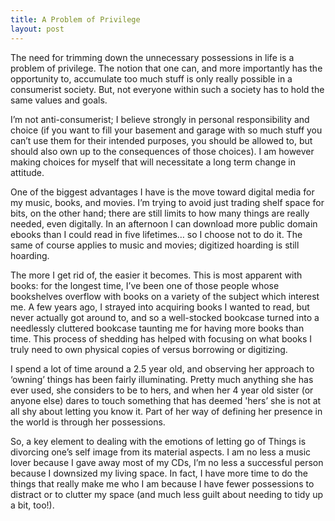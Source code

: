 ```yaml
---
title: A Problem of Privilege
layout: post
---
```


The need for trimming down the unnecessary possessions in life is a problem of privilege. The notion that one can, and more importantly has the opportunity to, accumulate too much stuff is only really possible in a consumerist society.  But, not everyone within such a society has to hold the same values and goals.

I’m not anti-consumerist; I believe strongly in personal responsibility and choice (if you want to fill your basement and garage with so much stuff you can’t use them for their intended purposes, you should be allowed to, but should also own up to the consequences of those choices). I am however making choices for myself that will necessitate a long term change in attitude.

One of the biggest advantages I have is the move toward digital media for my music, books, and movies. I’m trying to avoid just trading shelf space for bits, on the other hand; there are still limits to how many things are really needed, even digitally.  In an afternoon I can download more public domain ebooks than I could read in five lifetimes… so I choose not to do it.  The same of course applies to music and movies; digitized hoarding is still hoarding.

The more I get rid of, the easier it becomes.  This is most apparent with books: for the longest time, I’ve been one of those people whose bookshelves overflow with books on a variety of the subject which interest me. A few years ago, I strayed into acquiring books I wanted to read, but never actually got around to, and so a well-stocked bookcase turned into a needlessly cluttered bookcase taunting me for having more books than time. This process of shedding has helped with focusing on what books I truly need to own physical copies of versus borrowing or digitizing.

I spend a lot of time around a 2.5 year old, and observing her approach to ‘owning’ things has been fairly illuminating.  Pretty much anything she has ever used, she considers to be to hers, and when her 4 year old sister (or anyone else) dares to touch something that has deemed 'hers’ she is not at all shy about letting you know it.  Part of her way of defining her presence in the world is through her possessions.

So, a key element to dealing with the emotions of letting go of Things is divorcing one’s self image from its material aspects.  I am no less a music lover because I gave away most of my CDs, I’m no less a successful person because I downsized my living space.  In fact, I have more time to do the things that really make me who I am because I have fewer possessions to distract or to clutter my space (and much less guilt about needing to tidy up a bit, too!).


